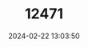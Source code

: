 ---
title: "12471"
category: "Lygosoma haroldyoungi"
draft: false
date: 2024-02-22 13:03:50
languages:
  English: ["Banded Supple Skink", "Harold Young's Supple Skink", "Harold's Writhing Skink"]
  German: ["Harold Youngs Laubskink"]
---